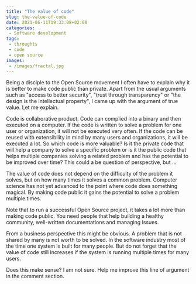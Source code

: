 ```yaml
---
title: "The value of code"
slug: the-value-of-code
date: 2021-06-11T19:33:08+02:00
categories:
 - Software development
tags:
 - throughts
 - code
 - open source
images:
 - /images/fractal.jpg
---
```


Being a disciple to the Open Source movement I often have to explain why it is better to make code public than private. Apart from the usual arguments such as "access to better security", "trust through transparency" or "the design is the intellectual property", I came up with the argument of true value. Let me explain.
<!--more-->

Code is collaborative product. Code can complied into a binary and then executed on a computer. If the code is written to solve a problem for one user or organization, it will not be executed very often. If the code can be reused with extensibility in mind by many users and organizations, it will be executed a lot. So which code is more valuable? Is it the private code that will help a company to solve a specific problem or is it the public code that helps multiple companies solving a related problem and has the potential to be improved over time? This could a be question of perspective, but ...

The value of code does not depend on the difficulty of the problem it solves, but on how many times it solves a common problem. Computer science has not yet advanced to the point where code does something magical. By making code public it gains the potential to solve a problem multiple times.

Note that to run a successful Open Source project, it takes a lot more than making code public. You need people that help building a healthy community, well-written documentations and managing issues.

From a business perspective this might be obvious. A problem that is not shared by many is not worth to be solved. In the software industry most of the time one system is built for many people. But do not forget that the value of code still increases if the system is running multiple times for many users.

Does this make sense? I am not sure. Help me improve this line of argument in the comment section.